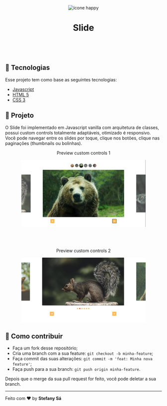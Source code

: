 <div align="center">
    <img alt="ícone happy" src="./web/src/images/map-marker.svg" width="100px" />
    <h1 align="center">Slide</h1>
    </br>
</div>
</br>

<br>

## :rocket: Tecnologias

Esse projeto tem como base as seguintes tecnologias:

- [Javascript](https://developer.mozilla.org/pt-BR/docs/Web/JavaScript)
- [HTML 5](https://developer.mozilla.org/pt-BR/docs/Web/HTML)
- [CSS 3](https://developer.mozilla.org/pt-BR/docs/Web/CSS)





##  :pushpin: Projeto

O Slide foi implementado em Javascript vanilla com arquitetura de classes, possui custom controls totalmente adaptáveis, otimizado é responsivo. Você pode navegar entre os slides por toque, clique nos botões, clique nas paginações (thumbnails ou bolinhas). 

<div align="center">
    <p>Preview custom controls 1</p>
    <img alt="preview 1" src="img/preview1.png" width="400px" />
    </br>
    </br>
    </br>
    </br>
    <p>Preview custom controls 2</p>
    <img alt="preview 2" src="img/preview2.png" width="400px" />
    </br>
</div>






## :thinking: Como contribuir

- Faça um fork desse repositório;
- Cria uma branch com a sua feature: `git checkout -b minha-feature`;
- Faça commit das suas alterações: `git commit -m 'feat: Minha nova feature'`;
- Faça push para a sua branch: `git push origin minha-feature`.

Depois que o merge da sua pull request for feito, você pode deletar a sua branch.


---

Feito com ❤️ by **Stefany Sá**
